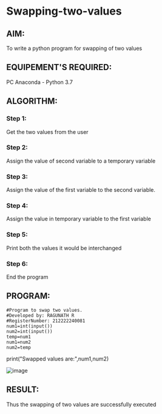 # Swapping-two-values
## AIM:
To write a python program for swapping of two values
## EQUIPEMENT'S REQUIRED: 
PC
Anaconda - Python 3.7
## ALGORITHM: 
### Step 1:
Get the two values from the user
### Step 2: 
Assign the value of second variable to a temporary variable 
### Step 3: 
Assign the value of the first variable to the second variable.
### Step 4:  
Assign the value in temporary variable to the first variable
### Step 5: 
Print both the values it would be interchanged
### Step 6: 
End the program
## PROGRAM:
```
#Program to swap two values.
#Developed by: RAGUNATH R
#RegisterNumber: 212222240081
num1=int(input())
num2=int(input())
temp=num1
num1=num2
num2=temp
```
print("Swapped values are:",num1,num2)

![image](https://user-images.githubusercontent.com/113915622/225207849-279908fc-2b39-4324-a183-7d86a2ed1952.png)




## RESULT:
Thus the swapping of two values are successfully executed



